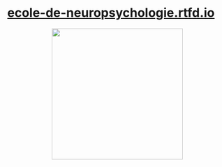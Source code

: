 # [ecole-de-neuropsychologie.rtfd.io](http://ecole-de-neuropsychologie.readthedocs.io/en/latest/)

<p align="center"><img src="https://biblineuropsy.files.wordpress.com/2016/08/n.png" width="300"></p>



